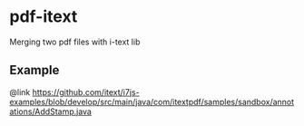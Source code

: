 # pdf-itext
Merging two pdf files with i-text lib

Example
---
@link https://github.com/itext/i7js-examples/blob/develop/src/main/java/com/itextpdf/samples/sandbox/annotations/AddStamp.java
